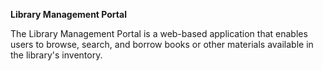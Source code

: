 **Library Management Portal**

The Library Management Portal is a web-based application that enables users to  browse, search, and borrow books or other materials available in the library's inventory.

